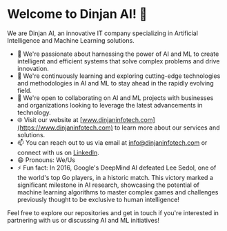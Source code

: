 # Welcome to Dinjan AI! 👋

We are Dinjan AI, an innovative IT company specializing in Artificial Intelligence and Machine Learning solutions.

- 👀 We're passionate about harnessing the power of AI and ML to create intelligent and efficient systems that solve complex problems and drive innovation.
- 🌱 We're continuously learning and exploring cutting-edge technologies and methodologies in AI and ML to stay ahead in the rapidly evolving field.
- 💼 We're open to collaborating on AI and ML projects with businesses and organizations looking to leverage the latest advancements in technology.
- 🌐 Visit our website at [www.dinjaninfotech.com](https://www.dinjaninfotech.com) to learn more about our services and solutions.
- 📫 You can reach out to us via email at [info@dinjaninfotech.com](mailto:info@dinjaninfotech.com) or connect with us on [LinkedIn](https://www.linkedin.com/company/dinjan-infotech/mycompany/).
- 😄 Pronouns: We/Us
- ⚡ Fun fact: In 2016, Google's DeepMind AI defeated Lee Sedol, one of the world's top Go players, in a historic match. This victory marked a significant milestone in AI research, showcasing the potential of machine learning algorithms to master complex games and challenges previously thought to be exclusive to human intelligence!

Feel free to explore our repositories and get in touch if you're interested in partnering with us or discussing AI and ML initiatives!


<!---
Dinjan-AIML/Dinjan-AIML is a ✨ special ✨ repository because its `README.md` (this file) appears on your GitHub profile.
You can click the Preview link to take a look at your changes.
--->
